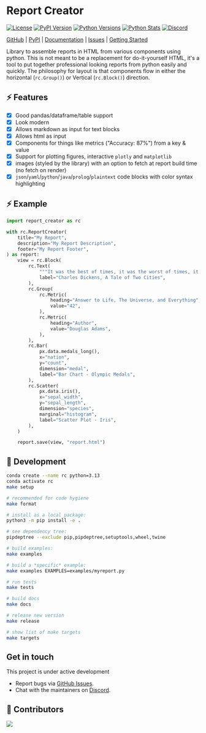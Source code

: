 # Report Creator

[![License](https://img.shields.io/badge/license-MIT-blue.svg?style=for-the-badge)](https://www.apache.org/licenses/LICENSE-2.0)
[![PyPI Version](https://img.shields.io/pypi/v/report_creator.svg?style=for-the-badge&color=blue)](https://pypi.org/project/report_creator)
[![Python Versions](https://img.shields.io/pypi/pyversions/report_creator.svg?logo=python&logoColor=white&style=for-the-badge)](https://pypi.org/project/report_creator)
[![Python Stats](https://img.shields.io/pypi/dw/report_creator?style=for-the-badge)](https://pypi.org/project/report_creator)
[![Discord](https://img.shields.io/discord/1318814951795593236?style=for-the-badge)](https://discord.gg/c4VZp5ze)

[GitHub](https://github.com/darenr/report_creator) | 
[PyPI](https://pypi.org/project/report_creator/) | 
[Documentation](https://report-creator.readthedocs.io) | 
[Issues](https://github.com/darenr/report_creator/issues) | 
[Getting Started](https://report-creator.readthedocs.io/en/latest/getting_started.html)

Library to assemble reports in HTML from various components using python. This is not meant to be a replacement for do-it-yourself HTML,
it's a tool to put together professional looking reports from python easily and quickly. The philosophy for layout is that components flow in
either the horizontal (`rc.Group()`) or Vertical (`rc.Block()`) direction.

## ⚡ Features

- [x] Good pandas/dataframe/table support
- [x] Look modern
- [x] Allows markdown as input for text blocks
- [x] Allows html as input
- [x] Components for things like metrics ("Accuracy: 87%") from a key & value
- [x] Support for plotting figures, interactive `plotly` and `matplotlib`
- [x] images (styled by the library) with an option to fetch at report build time (no fetch on render)
- [x] `json`/`yaml`/`python`/`java`/`prolog`/`plaintext` code blocks with color syntax highlighting

## ⚡ Example

```python
import report_creator as rc

with rc.ReportCreator(
    title="My Report",
    description="My Report Description",
    footer="My Report Footer",
) as report:
    view = rc.Block(
        rc.Text(
            """It was the best of times, it was the worst of times, it was the age of wisdom, it was the age of foolishness, it was the epoch of belief, it was the epoch of incredulity, it was the season of light, it was the season of darkness, it was the spring of hope, it was the winter of despair.""",
            label="Charles Dickens, A Tale of Two Cities",
        ),
        rc.Group(
            rc.Metric(
                heading="Answer to Life, The Universe, and Everything",
                value="42",
            ),
            rc.Metric(
                heading="Author",
                value="Douglas Adams",
            ),
        ),
        rc.Bar(
            px.data.medals_long(),
            x="nation",
            y="count",
            dimension="medal",
            label="Bar Chart - Olympic Medals",
        ),
        rc.Scatter(
            px.data.iris(),
            x="sepal_width",
            y="sepal_length",
            dimension="species",
            marginal="histogram",
            label="Scatter Plot - Iris",
        ),
    )

    report.save(view, "report.html")
```

## 🤗 Development

```sh
conda create --name rc python=3.13
conda activate rc
make setup

# recommended for code hygiene
make format

# install as a local package:
python3 -m pip install -e .

# see dependency tree:
pipdeptree --exclude pip,pipdeptree,setuptools,wheel,twine

# build examples:
make examples

# build a *specific* example:
make examples EXAMPLES=examples/myreport.py

# run tests
make tests

# build docs
make docs

# release new version
make release

# show list of make targets
make targets

```

## Get in touch

This project is under active development

- Report bugs via [GitHub Issues](https://github.com/darenr/report_creator/issues).
- Chat with the maintainers on [Discord](https://discord.com/channels/1318814951795593236/1318814951795593239).

## 🎉 Contributors

<a href="https://github.com/darenr/report_creator/graphs/contributors">
  <img src="https://contrib.rocks/image?repo=darenr/report_creator" />
</a>